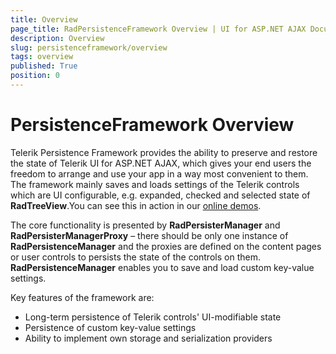 ```yaml
---
title: Overview
page_title: RadPersistenceFramework Overview | UI for ASP.NET AJAX Documentation
description: Overview
slug: persistenceframework/overview
tags: overview
published: True
position: 0
---
```


# PersistenceFramework Overview

Telerik Persistence Framework provides the ability to preserve and restore the state of Telerik UI for ASP.NET AJAX, which gives your end users the freedom to arrange and use your app in a way most convenient to them. The framework mainly saves and loads settings of the Telerik controls which are UI configurable, e.g. expanded, checked and selected state of **RadTreeView**.You can see this in action in our [online demos](http://demos.telerik.com/aspnet-ajax/persistence-framework/examples/overview/defaultcs.aspx).

The core functionality is presented by **RadPersisterManager** and **RadPersisterManagerProxy** – there should be only one instance of **RadPersistenceManager** and the proxies are defined on the content pages or user controls to persists the state of the controls on them. **RadPersistenceManager** enables you to save and load custom key-value settings.

Key features of the framework are:
* Long-term persistence of Telerik controls' UI-modifiable state
* Persistence of custom key-value settings
* Ability to implement own storage and serialization providers
